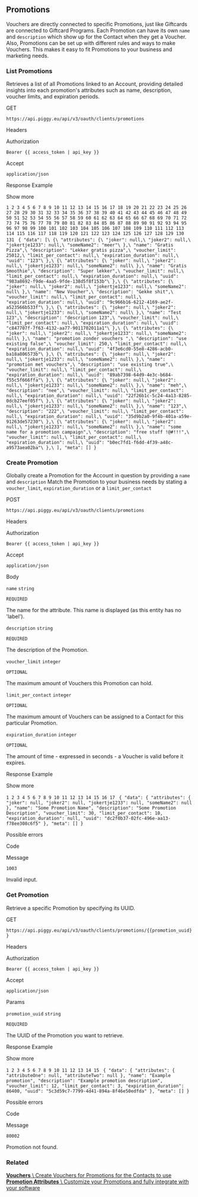 ## Promotions

Vouchers are directly connected to specific Promotions, just like Giftcards are connected to Giftcard Programs. Each Promotion can have its own `name` and `description` which show up for the Contact when they get a Voucher. Also, Promotions can be set up with different rules and ways to make Vouchers. This makes it easy to fit Promotions to your business and marketing needs.

### List Promotions

Retrieves a list of all Promotions linked to an Account, providing detailed insights into each promotion's attributes such as name, description, voucher limits, and expiration periods.

GET

`https://api.piggy.eu/api/v3/oauth/clients/promotions`

Headers

Authorization

`Bearer {{ access_token | api_key }}`

Accept

`application/json`

Response Example

Show more

`1
2
3
4
5
6
7
8
9
10
11
12
13
14
15
16
17
18
19
20
21
22
23
24
25
26
27
28
29
30
31
32
33
34
35
36
37
38
39
40
41
42
43
44
45
46
47
48
49
50
51
52
53
54
55
56
57
58
59
60
61
62
63
64
65
66
67
68
69
70
71
72
73
74
75
76
77
78
79
80
81
82
83
84
85
86
87
88
89
90
91
92
93
94
95
96
97
98
99
100
101
102
103
104
105
106
107
108
109
110
111
112
113
114
115
116
117
118
119
120
121
122
123
124
125
126
127
128
129
130
131
` `{
    "data": [\
        {\
            "attributes": {\
                "joker": null,\
                "joker2": null,\
                "jokertje1233": null,\
                "someName2": "meer"\
            },\
            "name": "Gratis Pizza",\
            "description": "Lekker gratis pizza",\
            "voucher_limit": 25012,\
            "limit_per_contact": null,\
            "expiration_duration": null,\
            "uuid": "123"\
        },\
        {\
            "attributes": {\
                "joker": null,\
                "joker2": null,\
                "jokertje1233": null,\
                "someName2": null\
            },\
            "name": "Gratis Smoothie",\
            "description": "Super lekker",\
            "voucher_limit": null,\
            "limit_per_contact": null,\
            "expiration_duration": null,\
            "uuid": "983a8692-f9de-4aa5-9fde-138d5f8f153b"\
        },\
        {\
            "attributes": {\
                "joker": null,\
                "joker2": null,\
                "jokertje1233": null,\
                "someName2": null\
            },\
            "name": "New Voucher",\
            "description": "Gekke shit",\
            "voucher_limit": null,\
            "limit_per_contact": null,\
            "expiration_duration": null,\
            "uuid": "9c966b16-6212-4169-ae2f-a523566b533f"\
        },\
        {\
            "attributes": {\
                "joker": null,\
                "joker2": null,\
                "jokertje1233": null,\
                "someName2": null\
            },\
            "name": "Test 123",\
            "description": "description 123",\
            "voucher_limit": null,\
            "limit_per_contact": null,\
            "expiration_duration": null,\
            "uuid": "c847707f-7f63-4132-aa77-9011702011a1"\
        },\
        {\
            "attributes": {\
                "joker": null,\
                "joker2": null,\
                "jokertje1233": null,\
                "someName2": null\
            },\
            "name": "promotion zonder vouchers ",\
            "description": "use existing false",\
            "voucher_limit": 250,\
            "limit_per_contact": null,\
            "expiration_duration": null,\
            "uuid": "4f3e6cd0-55e8-4286-acb0-ba18a806573b"\
        },\
        {\
            "attributes": {\
                "joker": null,\
                "joker2": null,\
                "jokertje1233": null,\
                "someName2": null\
            },\
            "name": "promotion met vouchers",\
            "description": "use existing true",\
            "voucher_limit": null,\
            "limit_per_contact": null,\
            "expiration_duration": null,\
            "uuid": "89ab7398-64d9-4e3c-b684-f55c5f666ffa"\
        },\
        {\
            "attributes": {\
                "joker": null,\
                "joker2": null,\
                "jokertje1233": null,\
                "someName2": null\
            },\
            "name": "meh",\
            "description": "nee",\
            "voucher_limit": null,\
            "limit_per_contact": null,\
            "expiration_duration": null,\
            "uuid": "22f26b1c-5c24-4a13-8285-0dcb27eef05f"\
        },\
        {\
            "attributes": {\
                "joker": null,\
                "joker2": null,\
                "jokertje1233": null,\
                "someName2": null\
            },\
            "name": "123",\
            "description": "222",\
            "voucher_limit": null,\
            "limit_per_contact": null,\
            "expiration_duration": null,\
            "uuid": "35d9b2a0-9f4b-401a-a59e-91263de57230"\
        },\
        {\
            "attributes": {\
                "joker": null,\
                "joker2": null,\
                "jokertje1233": null,\
                "someName2": null\
            },\
            "name": "some name for a promotion campaign",\
            "description": "free stuff !@#!!!",\
            "voucher_limit": null,\
            "limit_per_contact": null,\
            "expiration_duration": null,\
            "uuid": "b0ec7fd1-f6dd-4f39-a48c-a9573aea02ba"\
        },\
    ],
    "meta": []
}`

### Create Promotion

Globally create a Promotion for the Account in question by providing a `name` and `description` Match the Promotion to your business needs by stating a `voucher_limit`, `expiration_duration` or a `limit_per_contact`

POST

`https://api.piggy.eu/api/v3/oauth/clients/promotions`

Headers

Authorization

`Bearer {{ access_token | api_key }}`

Accept

`application/json`

Body

`name` `string`

`REQUIRED`

The name for the attribute. This name is displayed (as this entity has no 'label').

`description` `string`

`REQUIRED`

The description of the Promotion.

`voucher_limit` `integer`

`OPTIONAL`

The maximum amount of Vouchers this Promotion can hold.

`limit_per_contact` `integer`

`OPTIONAL`

The maximum amount of Vouchers can be assigned to a Contact for this particular Promotion.

`expiration_duration` `integer`

`OPTIONAL`

The amount of time - expressed in seconds - a Voucher is valid before it expires.

Response Example

Show more

`1
2
3
4
5
6
7
8
9
10
11
12
13
14
15
16
17
` `{
    "data": {
        "attributes": {
            "joker": null,
            "joker2": null,
            "jokertje1233": null,
            "someName2": null
        },
        "name": "Some Promotion Name",
        "description": "Some Promotion Description",
        "voucher_limit": 30,
        "limit_per_contact": 10,
        "expiration_duration": null,
        "uuid": "dc2f0b37-02fc-496e-aa13-f78ee308c6f5"
    },
    "meta": []
}`

Possible errors

Code

Message

`1003`

Invalid input.

### Get Promotion

Retrieve a specific Promotion by specifying its UUID.

GET

`https://api.piggy.eu/api/v3/oauth/clients/promotions/{{promotion_uuid}}`

Headers

Authorization

`Bearer {{ access_token | api_key }}`

Accept

`application/json`

Params

`promotion_uuid` `string`

`REQUIRED`

The UUID of the Promotion you want to retrieve.

Response Example

Show more

`1
2
3
4
5
6
7
8
9
10
11
12
13
14
15
` `{
    "data": {
        "attributes": {
            "attributeOne": null,
            "attributeTwo": null
        },
        "name": "Example promotion",
        "description": "Example promotion description",
        "voucher_limit": 12,
        "limit_per_contact": 3,
        "expiration_duration": 86400,
        "uuid": "5c3d59c7-7799-4d41-894a-8f46e50edfda"
    },
    "meta": []
}`

Possible errors

Code

Message

`80002`

Promotion not found.

### Related

[**Vouchers** \\
Create Vouchers for Promotions for the Contacts to use](https://docs.piggy.eu/v3/oauth/vouchers) [**Promotion Attributes** \\
Customize your Promotions and fully integrate with your software](https://docs.piggy.eu/v3/oauth/promotion-attributes)
